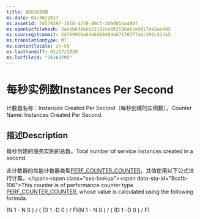 ```yaml
---
title: 每秒实例数
ms.date: 03/30/2017
ms.assetid: 74579397-1058-4278-80cf-2d00854a480f
ms.openlocfilehash: 3ae0b83066b22187ce062596a62e9d17aa2acd45
ms.sourcegitcommit: 5d769956a04b6d68484dd717077fabc191c21da5
ms.translationtype: MT
ms.contentlocale: zh-CN
ms.lasthandoff: 01/17/2020
ms.locfileid: "76163795"
---
```

# <a name="instances-per-second"></a><span data-ttu-id="9ccfb-102">每秒实例数</span><span class="sxs-lookup"><span data-stu-id="9ccfb-102">Instances Per Second</span></span>
<span data-ttu-id="9ccfb-103">计数器名称：Instances Created Per Second（每秒创建的实例数）。</span><span class="sxs-lookup"><span data-stu-id="9ccfb-103">Counter Name: Instances Created Per Second.</span></span>  
  
## <a name="description"></a><span data-ttu-id="9ccfb-104">描述</span><span class="sxs-lookup"><span data-stu-id="9ccfb-104">Description</span></span>  
 <span data-ttu-id="9ccfb-105">每秒创建的服务实例的总数。</span><span class="sxs-lookup"><span data-stu-id="9ccfb-105">Total number of service instances created in a second.</span></span>  
  
 <span data-ttu-id="9ccfb-106">此计数器的性能计数器类型[PERF_COUNTER_COUNTER](https://docs.microsoft.com/previous-versions/windows/it-pro/windows-server-2003/cc740048(v=ws.10))，其值使用以下公式进行计算。</span><span class="sxs-lookup"><span data-stu-id="9ccfb-106">This counter is of performance counter type [PERF_COUNTER_COUNTER](https://docs.microsoft.com/previous-versions/windows/it-pro/windows-server-2003/cc740048(v=ws.10)), whose value is calculated using the following formula.</span></span>  
  
 <span data-ttu-id="9ccfb-107">(N 1 - N 0 ) / ( (D 1 -D 0 ) / F)</span><span class="sxs-lookup"><span data-stu-id="9ccfb-107">(N 1 - N 0 ) / ( (D 1 -D 0 ) / F)</span></span>
